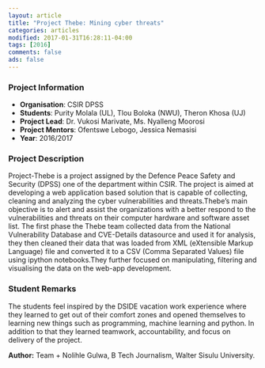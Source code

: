 ```yaml
---
layout: article
title: "Project Thebe: Mining cyber threats"
categories: articles
modified: 2017-01-31T16:28:11-04:00
tags: [2016]
comments: false
ads: false
---
```



### Project Information

* **Organisation**: CSIR DPSS
* **Students**: Purity Molala (UL), Tlou Boloka (NWU), Theron Khosa (UJ)
* **Project Lead**: Dr. Vukosi Marivate, Ms. Nyalleng Moorosi
* **Project Mentors**: Ofentswe Lebogo, Jessica Nemasisi
* **Year**: 2016/2017

### Project Description

Project-Thebe is a project assigned by the Defence Peace Safety and Security (DPSS) one of the department within CSIR. The project is aimed at  developing a web application based solution that is capable of collecting, cleaning and analyzing the cyber vulnerabilities and threats.Thebe’s main objective is to alert and assist the organizations with a better respond to the vulnerabilities and threats on their computer hardware and software asset list. The first phase the Thebe team collected data from the National Vulnerability Database and CVE-Details datasource and used it for analysis, they then cleaned their data that was loaded from XML (eXtensible Markup Language) file and converted it to a CSV (Comma Separated Values) file using ipython notebooks.They further focused on manipulating, filtering and visualising the data on the web-app development.


### Student Remarks

The students feel inspired by the DSIDE vacation work experience where they learned to get out of their comfort zones and opened themselves to learning new things such as programming, machine learning and  python. In addition to that they learned teamwork, accountability, and focus on delivery of the project.

**Author:** Team + Nolihle Gulwa, B Tech Journalism, Walter Sisulu University.
